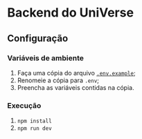 # Backend do UniVerse

## Configuração

### Variáveis de ambiente

1. Faça uma cópia do arquivo [`.env.example`][exemplo-env];
2. Renomeie a cópia para `.env`;
3. Preencha as variáveis contidas na cópia.

### Execução

1. `npm install`
2. `npm run dev`

<!-- Links -->

[exemplo-env]: <./.env.example> ".env.example"
